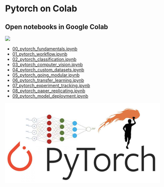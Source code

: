 # Pytorch on Colab 
## Open notebooks in Google Colab  
<img src="https://colab.research.google.com/assets/colab-badge.svg">  

* [00_pytorch_fundamentals.ipynb ](https://colab.research.google.com/github/omdgit/pytorch-deep-learning/blob/main/00_pytorch_fundamentals.ipynb)  
* [01_pytorch_workflow.ipynb](https://colab.research.google.com/github/omdgit/pytorch-deep-learning/blob/main/01_pytorch_workflow.ipynb) 
* [02_pytorch_classification.ipynb](https://colab.research.google.com/github/omdgit/pytorch-deep-learning/blob/main/02_pytorch_classification.ipynb)  
* [03_pytorch_computer_vision.ipynb](https://colab.research.google.com/github/omdgit/pytorch-deep-learning/blob/main/03_pytorch_computer_vision.ipynb) 
* [04_pytorch_custom_datasets.ipynb](https://colab.research.google.com/github/omdgit/pytorch-deep-learning/blob/main/04_pytorch_custom_datasets.ipynb) 
* [05_pytorch_going_modular.ipynb](https://colab.research.google.com/github/omdgit/pytorch-deep-learning/blob/main/05_pytorch_going_modular.ipynb) 
* [06_pytorch_transfer_learning.ipynb](https://colab.research.google.com/github/omdgit/pytorch-deep-learning/blob/main/06_pytorch_transfer_learning.ipynb) 
* [07_pytorch_experiment_tracking.ipynb](https://colab.research.google.com/github/omdgit/pytorch-deep-learning/blob/main/07_pytorch_experiment_tracking.ipynb) 
* [08_pytorch_paper_replicating.ipynb](https://colab.research.google.com/github/omdgit/pytorch-deep-learning/blob/main/08_pytorch_paper_replicating.ipynb) 
* [09_pytorch_model_deployment.ipynb](https://colab.research.google.com/github/omdgit/pytorch-deep-learning/blob/main/09_pytorch_model_deployment.ipynb) 

<img src="./images/Pytorch.png">